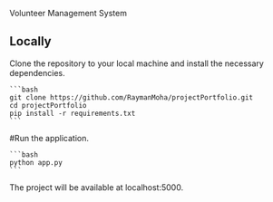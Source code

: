 Volunteer Management System
## Locally

Clone the repository to your local machine and install the necessary dependencies.

    ```bash
    git clone https://github.com/RaymanMoha/projectPortfolio.git
    cd projectPortfolio
    pip install -r requirements.txt
    ```
#Run the application.

    ```bash
    python app.py
    ```
The project will be available at localhost:5000.
